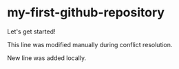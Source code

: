 # my-first-github-repository
Let's get started!

This line was modified manually during conflict resolution.

New line was added locally.
